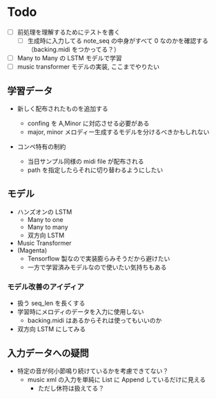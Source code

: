 # Todo

- [ ] 前処理を理解するためにテストを書く
  - [ ] 生成時に入力してる note_seq の中身がすべて 0 なのかを確認する（backing.midi をつかってる？）
- [ ] Many to Many の LSTM モデルで学習
- [ ] music transformer モデルの実装, ここまでやりたい

## 学習データ

- 新しく配布されたものを追加する

  - confing を A,Minor に対応させる必要がある
  - major, minor メロディー生成するモデルを分けるべきかもしれない

- コンペ特有の制約
  - 当日サンプル同様の midi file が配布される
  - path を指定したらそれに切り替わるようにしたい

## モデル

- ハンズオンの LSTM
  - Many to one
  - Many to many
  - 双方向 LSTM
- Music Transformer
- (Magenta)
  - Tensorflow 製なので実装膨らみそうだから避けたい
  - 一方で学習済みモデルなので使いたい気持ちもある

### モデル改善のアイディア

- 扱う seq_len を長くする
- 学習時にメロディのデータを入力に使用しない
  - backing.midi はあるからそれは使ってもいいのか
- 双方向 LSTM にしてみる

## 入力データへの疑問

- 特定の音が何小節鳴り続けているかを考慮できてない？
  - music xml の入力を単純に List に Append しているだけに見える
    - ただし休符は扱えてる？
